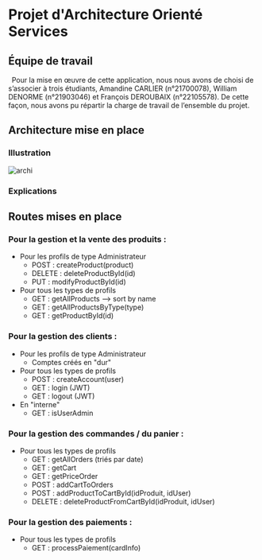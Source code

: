 # Projet d'Architecture Orienté Services

## Équipe de travail

&ensp;Pour la mise en œuvre de cette application, nous nous avons de choisi de s’associer à trois étudiants, Amandine CARLIER (n°21700078), William DENORME (n°21903046) et François DEROUBAIX (n°22105578). De cette façon, nous avons pu répartir la charge de travail de l’ensemble du projet.

## Architecture mise en place

### Illustration

![archi](https://user-images.githubusercontent.com/74269323/235193335-c15f9c81-1a81-4f6b-876b-9286c267c922.png)

### Explications

## Routes mises en place

### Pour la gestion et la vente des produits :
* Pour les profils de type Administrateur
  * POST : createProduct(product)
  * DELETE : deleteProductById(id)
  * PUT : modifyProductById(id)
* Pour tous les types de profils
  * GET : getAllProducts --> sort by name
  * GET : getAllProductsByType(type)
  * GET : getProductById(id)

### Pour la gestion des clients :
* Pour les profils de type Administrateur
  * Comptes créés en "dur"
* Pour tous les types de profils
  * POST : createAccount(user)
  * GET : login (JWT)
  * GET : logout (JWT)
* En "interne"
  * GET : isUserAdmin

### Pour la gestion des commandes / du panier :
* Pour tous les types de profils
  * GET : getAllOrders (triés par date)
  * GET : getCart
  * GET : getPriceOrder
  * POST : addCartToOrders
  * POST : addProductToCartById(idProduit, idUser)
  * DELETE : deleteProductFromCartById(idProduit, idUser)

### Pour la gestion des paiements :
* Pour tous les types de profils
  * GET : processPaiement(cardInfo)
